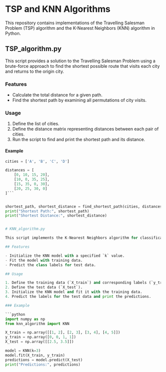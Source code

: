 # TSP and KNN Algorithms

This repository contains implementations of the Travelling Salesman Problem (TSP) algorithm and the K-Nearest Neighbors (KNN) algorithm in Python.

## TSP_algorithm.py

This script provides a solution to the Travelling Salesman Problem using a brute-force approach to find the shortest possible route that visits each city and returns to the origin city.

### Features

- Calculate the total distance for a given path.
- Find the shortest path by examining all permutations of city visits.

### Usage

1. Define the list of cities.
2. Define the distance matrix representing distances between each pair of cities.
3. Run the script to find and print the shortest path and its distance.

#### Example

```python
cities = ['A', 'B', 'C', 'D']

distances = [
    [0, 10, 15, 20],
    [10, 0, 35, 25],
    [15, 35, 0, 30],
    [20, 25, 30, 0]
]```


shortest_path, shortest_distance = find_shortest_path(cities, distances)
print("Shortest Path:", shortest_path)
print("Shortest Distance:", shortest_distance)


# KNN_algorithm.py

This script implements the K-Nearest Neighbors algorithm for classification. It predicts the class of a given test sample based on the majority class among its `k` nearest neighbors in the training dataset.

## Features

- Initialize the KNN model with a specified `k` value.
- Fit the model with training data.
- Predict the class labels for test data.

## Usage

1. Define the training data (`X_train`) and corresponding labels (`y_train`).
2. Define the test data (`X_test`).
3. Initialize the KNN model and fit it with the training data.
4. Predict the labels for the test data and print the predictions.

### Example

```python
import numpy as np
from knn_algorithm import KNN

X_train = np.array([[1, 2], [2, 3], [3, 4], [4, 5]])
y_train = np.array([0, 0, 1, 1])
X_test = np.array([[2.5, 3.5]])

model = KNN(k=3)
model.fit(X_train, y_train)
predictions = model.predict(X_test)
print("Predictions:", predictions)

